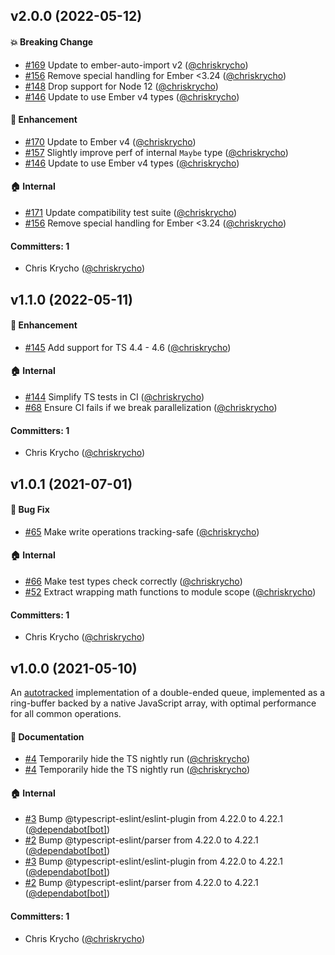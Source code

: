 
## v2.0.0 (2022-05-12)

#### :boom: Breaking Change
* [#169](https://github.com/linkedin/tracked-queue/pull/169) Update to ember-auto-import v2 ([@chriskrycho](https://github.com/chriskrycho))
* [#156](https://github.com/linkedin/tracked-queue/pull/156) Remove special handling for Ember <3.24 ([@chriskrycho](https://github.com/chriskrycho))
* [#148](https://github.com/linkedin/tracked-queue/pull/148) Drop support for Node 12 ([@chriskrycho](https://github.com/chriskrycho))
* [#146](https://github.com/linkedin/tracked-queue/pull/146) Update to use Ember v4 types ([@chriskrycho](https://github.com/chriskrycho))

#### :rocket: Enhancement
* [#170](https://github.com/linkedin/tracked-queue/pull/170) Update to Ember v4 ([@chriskrycho](https://github.com/chriskrycho))
* [#157](https://github.com/linkedin/tracked-queue/pull/157) Slightly improve perf of internal `Maybe` type ([@chriskrycho](https://github.com/chriskrycho))
* [#146](https://github.com/linkedin/tracked-queue/pull/146) Update to use Ember v4 types ([@chriskrycho](https://github.com/chriskrycho))

#### :house: Internal
* [#171](https://github.com/linkedin/tracked-queue/pull/171) Update compatibility test suite ([@chriskrycho](https://github.com/chriskrycho))
* [#156](https://github.com/linkedin/tracked-queue/pull/156) Remove special handling for Ember <3.24 ([@chriskrycho](https://github.com/chriskrycho))

#### Committers: 1
- Chris Krycho ([@chriskrycho](https://github.com/chriskrycho))

## v1.1.0 (2022-05-11)

#### :rocket: Enhancement
* [#145](https://github.com/linkedin/tracked-queue/pull/145) Add support for TS 4.4 - 4.6 ([@chriskrycho](https://github.com/chriskrycho))

#### :house: Internal
* [#144](https://github.com/linkedin/tracked-queue/pull/144) Simplify TS tests in CI ([@chriskrycho](https://github.com/chriskrycho))
* [#68](https://github.com/linkedin/tracked-queue/pull/68) Ensure CI fails if we break parallelization ([@chriskrycho](https://github.com/chriskrycho))

#### Committers: 1
- Chris Krycho ([@chriskrycho](https://github.com/chriskrycho))

## v1.0.1 (2021-07-01)

#### :bug: Bug Fix
* [#65](https://github.com/linkedin/tracked-queue/pull/65) Make write operations tracking-safe ([@chriskrycho](https://github.com/chriskrycho))

#### :house: Internal
* [#66](https://github.com/linkedin/tracked-queue/pull/66) Make test types check correctly ([@chriskrycho](https://github.com/chriskrycho))
* [#52](https://github.com/linkedin/tracked-queue/pull/52) Extract wrapping math functions to module scope ([@chriskrycho](https://github.com/chriskrycho))

#### Committers: 1
- Chris Krycho ([@chriskrycho](https://github.com/chriskrycho))

## v1.0.0 (2021-05-10)

An [autotracked](https://v5.chriskrycho.com/journal/autotracking-elegant-dx-via-cutting-edge-cs/) implementation of a double-ended queue, implemented as a ring-buffer backed by a native JavaScript array, with optimal performance for all common operations.

#### :memo: Documentation
* [#4](https://github.com/linkedin/tracked-queue/pull/4) Temporarily hide the TS nightly run ([@chriskrycho](https://github.com/chriskrycho))
* [#4](https://github.com/linkedin/tracked-queue/pull/4) Temporarily hide the TS nightly run ([@chriskrycho](https://github.com/chriskrycho))

#### :house: Internal
* [#3](https://github.com/linkedin/tracked-queue/pull/3) Bump @typescript-eslint/eslint-plugin from 4.22.0 to 4.22.1 ([@dependabot[bot]](https://github.com/apps/dependabot))
* [#2](https://github.com/linkedin/tracked-queue/pull/2) Bump @typescript-eslint/parser from 4.22.0 to 4.22.1 ([@dependabot[bot]](https://github.com/apps/dependabot))
* [#3](https://github.com/linkedin/tracked-queue/pull/3) Bump @typescript-eslint/eslint-plugin from 4.22.0 to 4.22.1 ([@dependabot[bot]](https://github.com/apps/dependabot))
* [#2](https://github.com/linkedin/tracked-queue/pull/2) Bump @typescript-eslint/parser from 4.22.0 to 4.22.1 ([@dependabot[bot]](https://github.com/apps/dependabot))

#### Committers: 1
- Chris Krycho ([@chriskrycho](https://github.com/chriskrycho))

